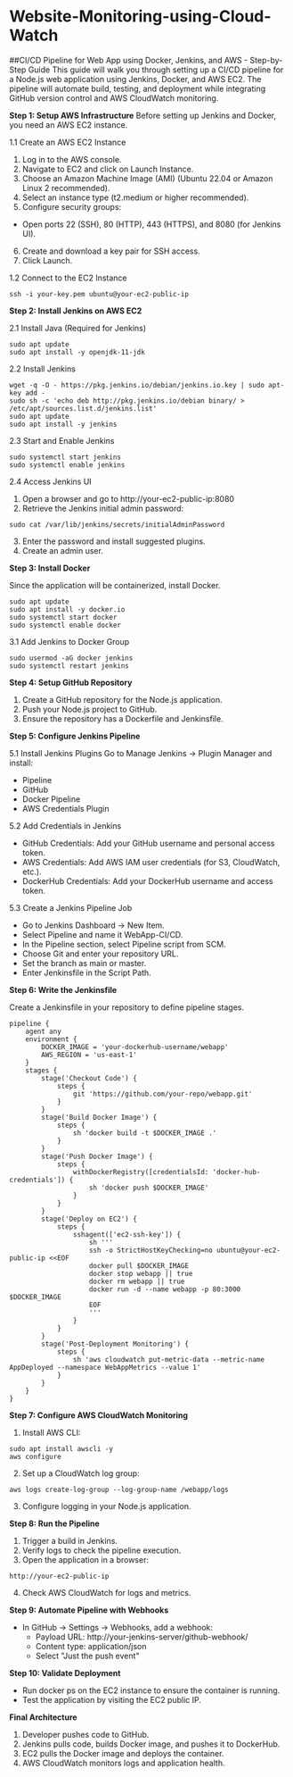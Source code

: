 # Website-Monitoring-using-Cloud-Watch

##CI/CD Pipeline for Web App using Docker, Jenkins, and AWS - Step-by-Step Guide
This guide will walk you through setting up a CI/CD pipeline for a Node.js web application using Jenkins, Docker, and AWS EC2. The pipeline will automate build, testing, and deployment while integrating GitHub version control and AWS CloudWatch monitoring.

**Step 1: Setup AWS Infrastructure**
Before setting up Jenkins and Docker, you need an AWS EC2 instance.

1.1 Create an AWS EC2 Instance

1. Log in to the AWS console.
2. Navigate to EC2 and click on Launch Instance.
3. Choose an Amazon Machine Image (AMI) (Ubuntu 22.04 or Amazon Linux 2 recommended).
4. Select an instance type (t2.medium or higher recommended).
5. Configure security groups:
  - Open ports 22 (SSH), 80 (HTTP), 443 (HTTPS), and 8080 (for Jenkins UI).
6. Create and download a key pair for SSH access.
7. Click Launch.

1.2 Connect to the EC2 Instance
```
ssh -i your-key.pem ubuntu@your-ec2-public-ip
```

**Step 2: Install Jenkins on AWS EC2**

2.1 Install Java (Required for Jenkins)
```
sudo apt update
sudo apt install -y openjdk-11-jdk
```
2.2 Install Jenkins
```
wget -q -O - https://pkg.jenkins.io/debian/jenkins.io.key | sudo apt-key add -
sudo sh -c 'echo deb http://pkg.jenkins.io/debian binary/ > /etc/apt/sources.list.d/jenkins.list'
sudo apt update
sudo apt install -y jenkins
```
2.3 Start and Enable Jenkins
```
sudo systemctl start jenkins
sudo systemctl enable jenkins
```
2.4 Access Jenkins UI

1. Open a browser and go to http://your-ec2-public-ip:8080
2. Retrieve the Jenkins initial admin password:
```
sudo cat /var/lib/jenkins/secrets/initialAdminPassword
```
3. Enter the password and install suggested plugins.
4. Create an admin user.

**Step 3: Install Docker**

Since the application will be containerized, install Docker.
```
sudo apt update
sudo apt install -y docker.io
sudo systemctl start docker
sudo systemctl enable docker
```
3.1 Add Jenkins to Docker Group
```
sudo usermod -aG docker jenkins
sudo systemctl restart jenkins
```

**Step 4: Setup GitHub Repository**

1. Create a GitHub repository for the Node.js application.
2. Push your Node.js project to GitHub.
3. Ensure the repository has a Dockerfile and Jenkinsfile.


**Step 5: Configure Jenkins Pipeline**

5.1 Install Jenkins Plugins
Go to Manage Jenkins → Plugin Manager and install:

- Pipeline
- GitHub
- Docker Pipeline
- AWS Credentials Plugin

5.2 Add Credentials in Jenkins

- GitHub Credentials: Add your GitHub username and personal access token.
- AWS Credentials: Add AWS IAM user credentials (for S3, CloudWatch, etc.).
- DockerHub Credentials: Add your DockerHub username and access token.

5.3 Create a Jenkins Pipeline Job

- Go to Jenkins Dashboard → New Item.
- Select Pipeline and name it WebApp-CI/CD.
- In the Pipeline section, select Pipeline script from SCM.
- Choose Git and enter your repository URL.
- Set the branch as main or master.
- Enter Jenkinsfile in the Script Path.


**Step 6: Write the Jenkinsfile**

Create a Jenkinsfile in your repository to define pipeline stages.
```
pipeline {
    agent any
    environment {
        DOCKER_IMAGE = 'your-dockerhub-username/webapp'
        AWS_REGION = 'us-east-1'
    }
    stages {
        stage('Checkout Code') {
            steps {
                git 'https://github.com/your-repo/webapp.git'
            }
        }
        stage('Build Docker Image') {
            steps {
                sh 'docker build -t $DOCKER_IMAGE .'
            }
        }
        stage('Push Docker Image') {
            steps {
                withDockerRegistry([credentialsId: 'docker-hub-credentials']) {
                    sh 'docker push $DOCKER_IMAGE'
                }
            }
        }
        stage('Deploy on EC2') {
            steps {
                sshagent(['ec2-ssh-key']) {
                    sh '''
                    ssh -o StrictHostKeyChecking=no ubuntu@your-ec2-public-ip <<EOF
                    docker pull $DOCKER_IMAGE
                    docker stop webapp || true
                    docker rm webapp || true
                    docker run -d --name webapp -p 80:3000 $DOCKER_IMAGE
                    EOF
                    '''
                }
            }
        }
        stage('Post-Deployment Monitoring') {
            steps {
                sh 'aws cloudwatch put-metric-data --metric-name AppDeployed --namespace WebAppMetrics --value 1'
            }
        }
    }
}
```


**Step 7: Configure AWS CloudWatch Monitoring**

1. Install AWS CLI:
```
sudo apt install awscli -y
aws configure
```
2. Set up a CloudWatch log group:
```
aws logs create-log-group --log-group-name /webapp/logs
```
3. Configure logging in your Node.js application.


**Step 8: Run the Pipeline**

1. Trigger a build in Jenkins.
2. Verify logs to check the pipeline execution.
3. Open the application in a browser:
```
http://your-ec2-public-ip
```
4. Check AWS CloudWatch for logs and metrics.


**Step 9: Automate Pipeline with Webhooks**

- In GitHub → Settings → Webhooks, add a webhook:
  - Payload URL: http://your-jenkins-server/github-webhook/
  - Content type: application/json
  - Select "Just the push event"


**Step 10: Validate Deployment**

- Run docker ps on the EC2 instance to ensure the container is running.
- Test the application by visiting the EC2 public IP.




**Final Architecture**

1. Developer pushes code to GitHub.
2. Jenkins pulls code, builds Docker image, and pushes it to DockerHub.
3. EC2 pulls the Docker image and deploys the container.
4. AWS CloudWatch monitors logs and application health.
